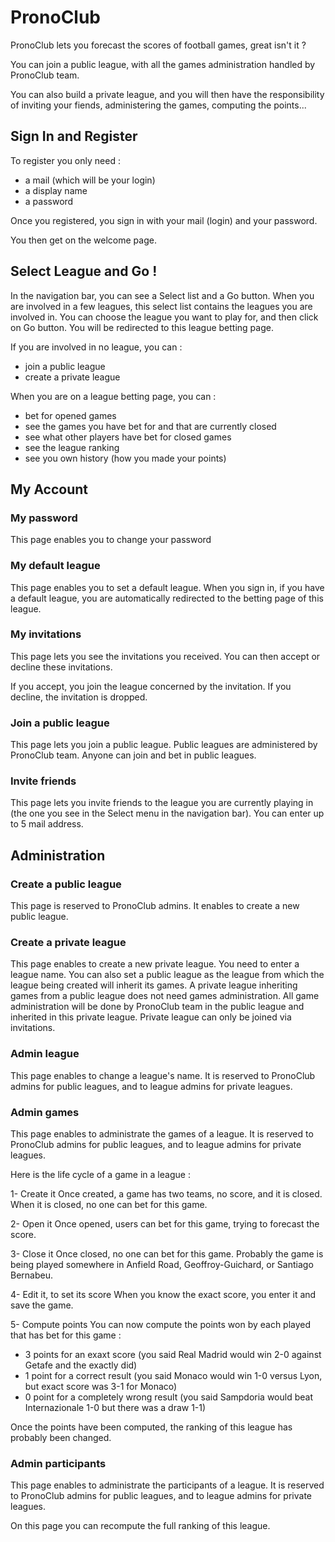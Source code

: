 # PronoClub

PronoClub lets you forecast the scores of football games, great isn't it ?

You can join a public league, with all the games administration handled by PronoClub team.

You can also build a private league, and you will then have the responsibility of inviting your fiends, administering the games, computing the points...

## Sign In and Register

To register you only need :
- a mail (which will be your login)
- a display name
- a password

Once you registered, you sign in with your mail (login) and your password.

You then get on the welcome page.

## Select League and Go !

In the navigation bar, you can see a Select list and a Go button.
When you are involved in a few leagues, this select list contains the leagues you are involved in.
You can choose the league you want to play for, and then click on Go button.
You will be redirected to this league betting page.

If you are involved in no league, you can :
- join a public league
- create a private league 

When you are on a league betting page, you can :
- bet for opened games
- see the games you have bet for and that are currently closed
- see what other players have bet for closed games
- see the league ranking
- see you own history (how you made your points)

## My Account

### My password

This page enables you to change your password

### My default league

This page enables you to set a default league.
When you sign in, if you have a default league, you are automatically redirected to the betting page of this league.

### My invitations

This page lets you see the invitations you received.
You can then accept or decline these invitations.

If you accept, you join the league concerned by the invitation.
If you decline, the invitation is dropped.

### Join a public league

This page lets you join a public league.
Public leagues are administered by PronoClub team.
Anyone can join and bet in public leagues.

### Invite friends

This page lets you invite friends to the league you are currently playing in (the one you see in the Select menu in the navigation bar).
You can enter up to 5 mail address.

## Administration

### Create a public league

This page is reserved to PronoClub admins.
It enables to create a new public league.

### Create a private league

This page enables to create a new private league.
You need to enter a league name.
You can also set a public league as the league from which the league being created will inherit its games.
A private league inheriting games from a public league does not need games administration.
All game administration will be done by PronoClub team in the public league and inherited in this private league.
Private league can only be joined via invitations.

### Admin league

This page enables to change a league's name.
It is reserved to PronoClub admins for public leagues, and to league admins for private leagues.

### Admin games

This page enables to administrate the games of a league.
It is reserved to PronoClub admins for public leagues, and to league admins for private leagues.

Here is the life cycle of a game in a league :

1- Create it
Once created, a game has two teams, no score, and it is closed.
When it is closed, no one can bet for this game.

2- Open it
Once opened, users can bet for this game, trying to forecast the score.

3- Close it
Once closed, no one can bet for this game.
Probably the game is being played somewhere in Anfield Road, Geoffroy-Guichard, or Santiago Bernabeu.

4- Edit it, to set its score
When you know the exact score, you enter it and save the game.

5- Compute points
You can now compute the points won by each played that has bet for this game :
- 3 points for an exaxt score (you said Real Madrid would win 2-0 against Getafe and the exactly did)
- 1 point for a correct result (you said Monaco would win 1-0 versus Lyon, but exact score was 3-1 for Monaco)
- 0 point for a completely wrong result (you said Sampdoria would beat Internazionale 1-0 but there was a draw 1-1)

Once the points have been computed, the ranking of this league has probably been changed. 

### Admin participants

This page enables to administrate the participants of a league.
It is reserved to PronoClub admins for public leagues, and to league admins for private leagues.

On this page you can recompute the full ranking of this league.